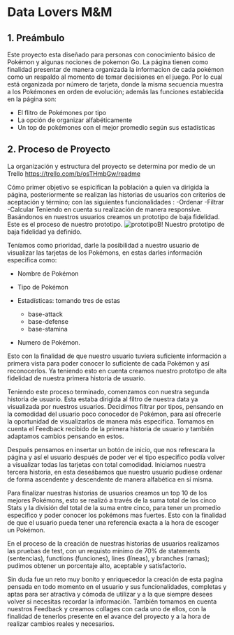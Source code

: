 # Data Lovers M&M

## 1. Preámbulo

Este proyecto esta diseñado para personas con conocimiento básico de Pokémon y algunas nociones de pokemon Go. La página tienen como finalidad presentar de manera organizada la informacion de cada pokémon como un respaldo al momento de tomar decisiones en el juego. Por lo cual está organizada por número de tarjeta, donde la misma secuencia muestra a los Pokémones en orden de evolución; además las funciones establecida en la página son:
- El flitro de Pokémones por tipo
- La opción de organizar alfabéticamente
- Un top de pokémones con el mejor promedio según sus estadísticas


## 2. Proceso de Proyecto 

La organización y estructura del proyecto se determina por medio de un Trello https://trello.com/b/osTHmbGw/readme

Cómo primer objetivo se espicifican  la población a quien  va dirigida la página, posteriormente se realizan las historias de usuarios con criterios de aceptación y término; con las siguientes funcionalidades :
-Ordenar
-Filtrar 
-Calcular
Teniendo en cuenta su realización de manera responsive.
Basándonos en nuestros usuarios creamos un prototipo de baja fidelidad.
Este es el proceso de nuestro prototipo.
 ![prototipoB!](IMG_20230214_104359.jpg)
Nuestro prototipo de baja fidelidad ya definido.
 
Teníamos como prioridad, darle la posibilidad a nuestro usuario de visualizar las tarjetas de los Pokémons, en estas darles información especifica como: 

* Nombre de Pokémon

* Tipo de Pokémon 

* Estadísticas: tomando tres de estas
   * base-attack
   * base-defense
   * base-stamina 

* Numero de Pokémon. 

Esto con la finalidad de que nuestro usuario tuviera suficiente información a primera vista para poder conocer lo suficiente de cada Pokémon y así reconocerlos.
Ya teniendo esto en cuenta creamos nuestro prototipo de alta fidelidad de nuestra primera historia de usuario.
 
Teniendo este proceso terminado, comenzamos con nuestra segunda historia de usuario. Esta estaba dirigida al filtro de nuestra data ya visualizada por nuestros usuarios.
Decidimos filtrar por tipos, pensando en la comodidad del usuario poco conocedor de Pokémon, para así ofrecerle la oportunidad de visualizarlos de manera más especifica. 
Tomamos en cuenta el Feedback recibido de la primera historia de usuario y también adaptamos cambios pensando en estos.
 
Después pensamos en insertar un botón de inicio, que nos refrescara la página y así el usuario después de poder ver el tipo especifico podía volver a visualizar todas las tarjetas con total comodidad.
Iniciamos nuestra tercera historia, en esta deseábamos que nuestro usuario pudiese ordenar de forma ascendente y descendente de manera alfabética en sí misma.
 
Para finalizar nuestras historias de usuarios creamos un top 10 de los mejores Pokémons, esto se realizó a través de la suma total de los cinco Stats y la división del total de la suma entre cinco, para tener un promedio especifico y poder conocer los pokémons mas fuertes. 
Esto con la finalidad de que el usuario pueda tener una referencia exacta a la hora de escoger un Pokémon.

 
En el proceso de la creación de nuestras historias de usuarios realizamos las pruebas de test, con un requisto mínimo de 70% de statements (sentencias), functions (funciones), lines (líneas), y branches (ramas); pudimos obtener un porcentaje alto, aceptable y satisfactorio. 
 
Sin duda fue un reto muy bonito y enriquecedor la creación de esta pagina pensada en todo momento en el usuario y sus funcionalidades, completas y aptas para ser atractiva y cómoda de utilizar y a la que siempre desees volver si necesitas recordar la información.
También tomamos en cuenta nuestros Feedback y creamos collages con cada uno de ellos, con la finalidad de tenerlos presente en el avance del proyecto y a la hora de realizar cambios reales y necesarios.
 
